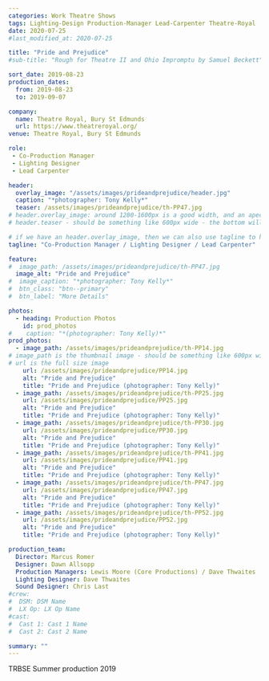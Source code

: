 ```yaml
---
categories: Work Theatre Shows
tags: Lighting-Design Production-Manager Lead-Carpenter Theatre-Royal
date: 2020-07-25
#last_modified_at: 2020-07-25

title: "Pride and Prejudice"
#sub-title: "Rough for Theatre II and Ohio Impromptu by Samuel Beckett"

sort_date: 2019-08-23
production_dates:
  from: 2019-08-23
  to: 2019-09-07

company:
  name: Theatre Royal, Bury St Edmunds
  url: https://www.theatreroyal.org/
venue: Theatre Royal, Bury St Edmunds

role:
 - Co-Production Manager
 - Lighting Designer
 - Lead Carpenter

header:
  overlay_image: "/assets/images/prideandprejudice/header.jpg"
  caption: "*photographer: Tony Kelly*"
  teaser: /assets/images/prideandprejudice/th-PP47.jpg
# header.overlay_image: around 1280-1600px is a good width, and an apect ratio of 3:4 seems to work (for me...)
# header.teaser - should be something like 600px wide - the bottom will get cropped off if more than ~300px(?) tall, as the archive page resizes...

# if we have an header.overlay_image, then we can also use tagline to highlight my production role(s).  Note: can use MarkDown...:
tagline: "Co-Production Manager / Lighting Designer / Lead Carpenter"

feature:
#  image_path: /assets/images/prideandprejudice/th-PP47.jpg
  image_alt: "Pride and Prejudice"
#  image_caption: "*photographer: Tony Kelly*"
#  btn_class: "btn--primary"
#  btn_label: "More Details"

photos:
  - heading: Production Photos
    id: prod_photos
#    caption: "*(photographer: Tony Kelly)*"
prod_photos:
  - image_path: /assets/images/prideandprejudice/th-PP14.jpg
# image_path is the thumbnail image - should be something like 600px wide
# url is the full size image
    url: /assets/images/prideandprejudice/PP14.jpg
    alt: "Pride and Prejudice"
    title: "Pride and Prejudice (photographer: Tony Kelly)"
  - image_path: /assets/images/prideandprejudice/th-PP25.jpg
    url: /assets/images/prideandprejudice/PP25.jpg
    alt: "Pride and Prejudice"
    title: "Pride and Prejudice (photographer: Tony Kelly)"
  - image_path: /assets/images/prideandprejudice/th-PP30.jpg
    url: /assets/images/prideandprejudice/PP30.jpg
    alt: "Pride and Prejudice"
    title: "Pride and Prejudice (photographer: Tony Kelly)"
  - image_path: /assets/images/prideandprejudice/th-PP41.jpg
    url: /assets/images/prideandprejudice/PP41.jpg
    alt: "Pride and Prejudice"
    title: "Pride and Prejudice (photographer: Tony Kelly)"
  - image_path: /assets/images/prideandprejudice/th-PP47.jpg
    url: /assets/images/prideandprejudice/PP47.jpg
    alt: "Pride and Prejudice"
    title: "Pride and Prejudice (photographer: Tony Kelly)"
  - image_path: /assets/images/prideandprejudice/th-PP52.jpg
    url: /assets/images/prideandprejudice/PP52.jpg
    alt: "Pride and Prejudice"
    title: "Pride and Prejudice (photographer: Tony Kelly)"

production_team:
  Director: Marcus Romer
  Designer: Dawn Allsopp
  Production Managers: Lewis Moore (Core Productions) / Dave Thwaites
  Lighting Designer: Dave Thwaites
  Sound Designer: Chris Last
#crew:
#  DSM: DSM Name
#  LX Op: LX Op Name
#cast:
#  Cast 1: Cast 1 Name
#  Cast 2: Cast 2 Name

summary: ""
---
```

TRBSE Summer production 2019